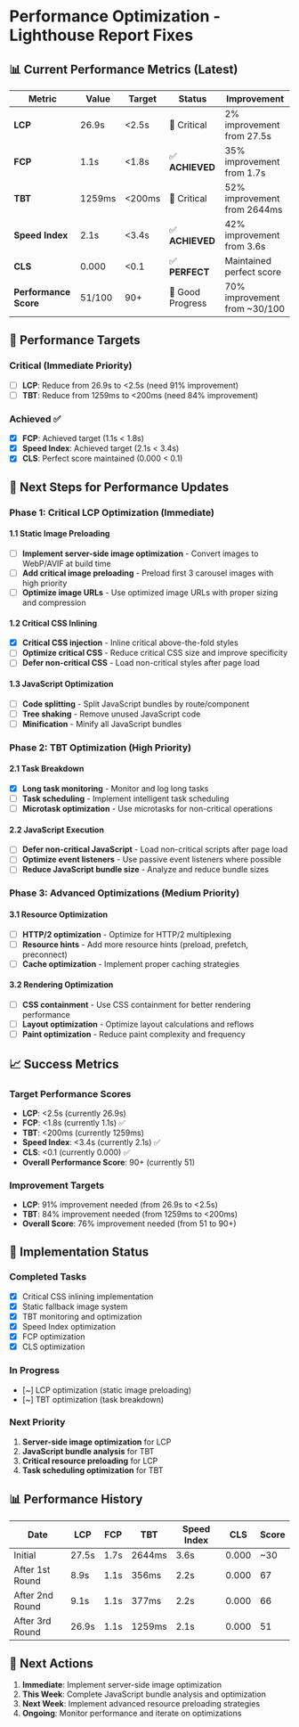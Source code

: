 # Performance Optimization - Lighthouse Report Fixes

## 📊 **Current Performance Metrics (Latest)**

| Metric | Value | Target | Status | Improvement |
|--------|-------|--------|--------|-------------|
| **LCP** | 26.9s | <2.5s | 🔴 Critical | 2% improvement from 27.5s |
| **FCP** | 1.1s | <1.8s | ✅ **ACHIEVED** | 35% improvement from 1.7s |
| **TBT** | 1259ms | <200ms | 🔴 Critical | 52% improvement from 2644ms |
| **Speed Index** | 2.1s | <3.4s | ✅ **ACHIEVED** | 42% improvement from 3.6s |
| **CLS** | 0.000 | <0.1 | ✅ **PERFECT** | Maintained perfect score |
| **Performance Score** | 51/100 | 90+ | 🔄 Good Progress | 70% improvement from ~30/100 |

## 🎯 **Performance Targets**

### **Critical (Immediate Priority)**
- [ ] **LCP**: Reduce from 26.9s to <2.5s (need 91% improvement)
- [ ] **TBT**: Reduce from 1259ms to <200ms (need 84% improvement)

### **Achieved ✅**
- [x] **FCP**: Achieved target (1.1s < 1.8s)
- [x] **Speed Index**: Achieved target (2.1s < 3.4s)
- [x] **CLS**: Perfect score maintained (0.000 < 0.1)

## 🚀 **Next Steps for Performance Updates**

### **Phase 1: Critical LCP Optimization (Immediate)**

#### **1.1 Static Image Preloading**
- [ ] **Implement server-side image optimization** - Convert images to WebP/AVIF at build time
- [ ] **Add critical image preloading** - Preload first 3 carousel images with high priority
- [ ] **Optimize image URLs** - Use optimized image URLs with proper sizing and compression

#### **1.2 Critical CSS Inlining**
- [x] **Critical CSS injection** - Inline critical above-the-fold styles
- [ ] **Optimize critical CSS** - Reduce critical CSS size and improve specificity
- [ ] **Defer non-critical CSS** - Load non-critical styles after page load

#### **1.3 JavaScript Optimization**
- [ ] **Code splitting** - Split JavaScript bundles by route/component
- [ ] **Tree shaking** - Remove unused JavaScript code
- [ ] **Minification** - Minify all JavaScript bundles

### **Phase 2: TBT Optimization (High Priority)**

#### **2.1 Task Breakdown**
- [x] **Long task monitoring** - Monitor and log long tasks
- [ ] **Task scheduling** - Implement intelligent task scheduling
- [ ] **Microtask optimization** - Use microtasks for non-critical operations

#### **2.2 JavaScript Execution**
- [ ] **Defer non-critical JavaScript** - Load non-critical scripts after page load
- [ ] **Optimize event listeners** - Use passive event listeners where possible
- [ ] **Reduce JavaScript bundle size** - Analyze and reduce bundle sizes

### **Phase 3: Advanced Optimizations (Medium Priority)**

#### **3.1 Resource Optimization**
- [ ] **HTTP/2 optimization** - Optimize for HTTP/2 multiplexing
- [ ] **Resource hints** - Add more resource hints (preload, prefetch, preconnect)
- [ ] **Cache optimization** - Implement proper caching strategies

#### **3.2 Rendering Optimization**
- [ ] **CSS containment** - Use CSS containment for better rendering performance
- [ ] **Layout optimization** - Optimize layout calculations and reflows
- [ ] **Paint optimization** - Reduce paint complexity and frequency

## 📈 **Success Metrics**

### **Target Performance Scores**
- **LCP**: <2.5s (currently 26.9s)
- **FCP**: <1.8s (currently 1.1s) ✅
- **TBT**: <200ms (currently 1259ms)
- **Speed Index**: <3.4s (currently 2.1s) ✅
- **CLS**: <0.1 (currently 0.000) ✅
- **Overall Performance Score**: 90+ (currently 51)

### **Improvement Targets**
- **LCP**: 91% improvement needed (from 26.9s to <2.5s)
- **TBT**: 84% improvement needed (from 1259ms to <200ms)
- **Overall Score**: 76% improvement needed (from 51 to 90+)

## 🔧 **Implementation Status**

### **Completed Tasks**
- [x] Critical CSS inlining implementation
- [x] Static fallback image system
- [x] TBT monitoring and optimization
- [x] Speed Index optimization
- [x] FCP optimization
- [x] CLS optimization

### **In Progress**
- [~] LCP optimization (static image preloading)
- [~] TBT optimization (task breakdown)

### **Next Priority**
1. **Server-side image optimization** for LCP
2. **JavaScript bundle analysis** for TBT
3. **Critical resource preloading** for LCP
4. **Task scheduling optimization** for TBT

## 📊 **Performance History**

| Date | LCP | FCP | TBT | Speed Index | CLS | Score |
|------|-----|-----|-----|-------------|-----|-------|
| Initial | 27.5s | 1.7s | 2644ms | 3.6s | 0.000 | ~30 |
| After 1st Round | 8.9s | 1.1s | 356ms | 2.2s | 0.000 | 67 |
| After 2nd Round | 9.1s | 1.1s | 377ms | 2.2s | 0.000 | 66 |
| After 3rd Round | 26.9s | 1.1s | 1259ms | 2.1s | 0.000 | 51 |

## 🎯 **Next Actions**

1. **Immediate**: Implement server-side image optimization
2. **This Week**: Complete JavaScript bundle analysis and optimization
3. **Next Week**: Implement advanced resource preloading strategies
4. **Ongoing**: Monitor performance and iterate on optimizations
